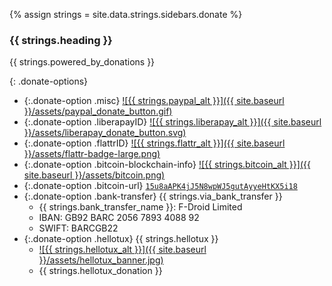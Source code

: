 
{% assign strings = site.data.strings.sidebars.donate %}

### {{ strings.heading }}

{{ strings.powered_by_donations }}

{: .donate-options}
 * {:.donate-option .misc} [![{{ strings.paypal_alt }}]({{ site.baseurl }}/assets/paypal_donate_button.gif)](https://www.paypal.com/cgi-bin/webscr?cmd=_s-xclick&hosted_button_id=E2FCXCT6837GL)
 * {:.donate-option .liberapayID} [![{{ strings.liberapay_alt }}]({{ site.baseurl }}/assets/liberapay_donate_button.svg)](https://liberapay.com/F-Droid-Data/donate)
 * {:.donate-option .flattrID} [![{{ strings.flattr_alt }}]({{ site.baseurl }}/assets/flattr-badge-large.png)](https://flattr.com/thing/343053/F-Droid-Repository)
 * {:.donate-option .bitcoin-blockchain-info} [![{{ strings.bitcoin_alt }}]({{ site.baseurl }}/assets/bitcoin.png)](https://blockchain.info/address/15u8aAPK4jJ5N8wpWJ5gutAyyeHtKX5i18)
 * {:.donate-option .bitcoin-url} [`15u8aAPK4jJ5N8wpWJ5gutAyyeHtKX5i18`](bitcoin:15u8aAPK4jJ5N8wpWJ5gutAyyeHtKX5i18)
 * {:.donate-option .bank-transfer} {{ strings.via_bank_transfer }}
   * {{ strings.bank_transfer_name }}: F-Droid Limited
   * IBAN: GB92 BARC 2056 7893 4088 92
   * SWIFT: BARCGB22
 * {:.donate-option .hellotux} {{ strings.hellotux }}
   * [![{{ strings.hellotux_alt }}]({{ site.baseurl }}/assets/hellotux_banner.jpg)](https://www.hellotux.com/f-droid)
   * {{ strings.hellotux_donation }} 
